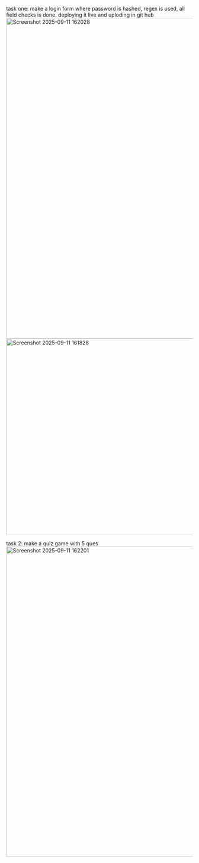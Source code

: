 task one:
make a login form where password is hashed, regex is used, all field checks is done.
deploying it live and uploding in git hub
<img width="1920" height="866" alt="Screenshot 2025-09-11 162028" src="https://github.com/user-attachments/assets/f2f53d05-6b24-4444-b40b-dfca1e093606" />
<img width="1494" height="530" alt="Screenshot 2025-09-11 161828" src="https://github.com/user-attachments/assets/84f760c2-3109-4536-94a5-f8ccd0a881a8" />


task 2:
make a quiz game with 5 ques
<img width="901" height="837" alt="Screenshot 2025-09-11 162201" src="https://github.com/user-attachments/assets/d0dcce1f-9386-45e6-9bec-88f3bbb1df26" />
